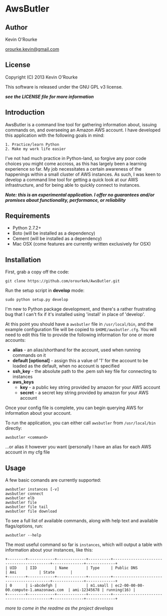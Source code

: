 AwsButler
=========

## Author

Kevin O'Rourke

orourke.kevin@gmail.com

## License

Copyright (C) 2013 Kevin O'Rourke

This software is released under the GNU GPL v3 license.

***see the LICENSE file for more information***

## Introduction

AwsButler is a command line tool for gathering information about, issuing commands on, and overseeing an Amazon AWS account. I have developed this application with the following goals in mind:

	1. Practice/learn Python
	2. Make my work life easier

I've not had much practice in Python-land, so forgive any poor code choices you might come accross, as this has largely been a learning experience so far.
My job necessitates a certain awareness of the happenings within a small cluster of AWS instances. As such, I was keen to develop a command line tool for getting a quick look at our AWS infrastructure, and for being able to quickly connect to instances.

***Note: this is an experimental application. I offer no guarantees and/or promises about functionality, performance, or reliability***

## Requirements

+ Python 2.7.2+
+ Boto (will be installed as a dependency)
+ Cement (will be installed as a dependency)
+ Mac OSX (come features are currently written exclusively for OSX)

## Installation

First, grab a copy off the code:

	git clone https://github.com/orourkek/AwsButler.git

Run the setup script in **develop** mode:

	sudo python setup.py develop

I'm new to Python package development, and there's a rather frustrating bug that I can't fix if it's installed using 'install' in place of 'develop'.

At this point you should have a `awsbutler` file in `/usr/local/bin`, and the example configuration file will be copied to `$HOME/awsbutler.cfg`. You will need to edit this file to provide the following information for one or more accounts:

+ **alias** - an alias/shorthand for the account, used when running commands on it
+ **default [optional]** - assign this a value of '1' for the account to be loaded as the default, when no account is specified
+ **ssh_key** - the absolute path to the .pem ssh key file for connecting to instances
+ **aws_keys**
  - **key** - a public key string provided by amazon for your AWS account
  - **secret** - a secret key string provided by amazon for your AWS account

Once your config file is complete, you can begin querying AWS for information about your account.

To run the application, you can either call `awsbutler` from `/usr/local/bin` directly:

	awsbutler <command>

...or alias it however you want (personally I have an alias for each AWS account in my cfg file


## Usage

A few basic comands are currently supported:

	awsbutler instances [-v]
	awsbutler connect
	awsbutler elb
	awsbutler file
	awsbutler file tail
	awsbutler file download

To see a full list of available commands, along with help text and available flags/options, run:

	awsbutler --help


The most useful command so far is `instances`, which will output a table with information about your instances, like this:

	+--------+------------+-------------+----------+------------------------------------------+--------------+-------------+
	| UID	 | IID		  | Name		| Type	   | Public DNS								  | Ami			 | State	   |
	+--------+------------+-------------+----------+------------------------------------------+--------------+-------------+
	| 0		 | i-abcdefgh |				| m1.small | ec2-00-00-00-00.compute-1.amazonaws.com  | ami-12345678 | running(16) |
	+--------+------------+-------------+----------+------------------------------------------+--------------+-------------+


*more to come in the readme as the project develops*
